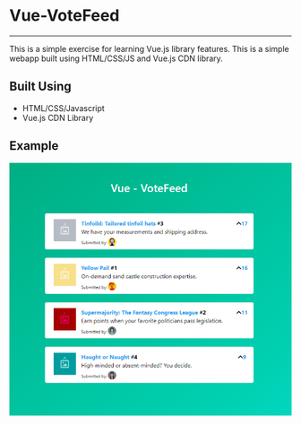 # Vue-VoteFeed #

- - - -
  This is a simple exercise for learning Vue.js library features. This is a simple webapp built using HTML/CSS/JS and Vue.js CDN library.

## Built Using ##

* HTML/CSS/Javascript
* Vue.js CDN Library

## Example ##

![alt text](https://github.com/ppranitps20/Vue-VoteFeed/blob/master/example.png)